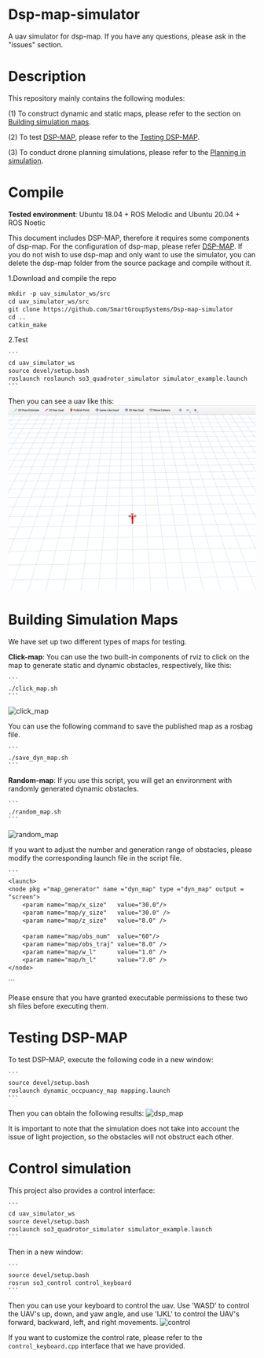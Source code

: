 # Dsp-map-simulator
A uav simulator for dsp-map. If you have any questions, please ask in the "issues" section.

# Description
This repository mainly contains the following modules: 

(1) To construct dynamic and static maps, please refer to the section on [Building simulation maps](#building-simulation-maps). 

(2) To test [DSP-MAP](https://github.com/g-ch/DSP-map), please refer to the [Testing DSP-MAP](#testing-dsp-map). 

(3) To conduct drone planning simulations, please refer to the [Planning in simulation](#control-simulation).


# Compile
__Tested environment__: Ubuntu 18.04 + ROS Melodic and Ubuntu 20.04 + ROS Noetic

This document includes DSP-MAP, therefore it requires some components of dsp-map. For the configuration of dsp-map, please refer [DSP-MAP](https://github.com/g-ch/DSP-map). If you do not wish to use dsp-map and only want to use the simulator, you can delete the dsp-map folder from the source package and compile without it.

1.Download and compile the repo

```
mkdir -p uav_simulator_ws/src
cd uav_simulator_ws/src
git clone https://github.com/SmartGroupSystems/Dsp-map-simulator
cd ..
catkin_make
```

2.Test

    ```
    cd uav_simulator_ws
    source devel/setup.bash
    roslaunch roslaunch so3_quadrotor_simulator simulator_example.launch
    ```

Then you can see a uav like this:
![simulator](fig/simulator.png)


# Building Simulation Maps
We have set up two different types of maps for testing. 

__Click-map__: You can use the two built-in components of rviz to click on the map to generate static and dynamic obstacles, respectively, like this:

    ```
    ./click_map.sh
    ```

![click_map](fig/click_map.gif)

You can use the following command to save the published map as a rosbag file.

    ```
    ./save_dyn_map.sh
    ```

__Random-map__: If you use this script, you will get an environment with randomly generated dynamic obstacles.

    ```
    ./random_map.sh
    ```


![random_map](fig/random_map.gif)

If you want to adjust the number and generation range of obstacles, please modify the corresponding launch file in the script file.

    ```
    <launch>
    <node pkg ="map_generator" name ="dyn_map" type ="dyn_map" output = "screen">
        <param name="map/x_size"   value="30.0"/>
        <param name="map/y_size"   value="30.0" />
        <param name="map/z_size"   value="8.0" />

        <param name="map/obs_num"  value="60"/>
        <param name="map/obs_traj" value="8.0" />
        <param name="map/w_l"      value="1.0" />
        <param name="map/h_l"      value="7.0" />
    </node>
 
</launch>
    ```

Please ensure that you have granted executable permissions to these two sh files before executing them.

# Testing DSP-MAP

To test DSP-MAP, execute the following code in a new window:

    ```
    source devel/setup.bash 
    roslaunch dynamic_occpuancy_map mapping.launch 
    ```

Then you can obtain the following results:
![dsp_map](fig/dsp_map.gif)

It is important to note that the simulation does not take into account the issue of light projection, so the obstacles will not obstruct each other.

# Control simulation
This project also provides a control interface:

    ```
    cd uav_simulator_ws
    source devel/setup.bash
    roslaunch so3_quadrotor_simulator simulator_example.launch
    ```

Then in a new window:
 
    ```
    source devel/setup.bash
    rosrun so3_control control_keyboard 
    ```

Then you can use your keyboard to control the uav. Use 'WASD' to control the UAV's up, down, and yaw angle, and use 'IJKL' to control the UAV's forward, backward, left, and right movements.
![control](fig/control.gif)

If you want to customize the control rate, please refer to the ```control_keyboard.cpp``` interface that we have provided.